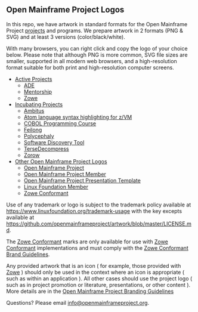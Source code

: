 ## Open Mainframe Project Logos

In this repo, we have artwork in standard formats for the Open Mainframe Project [projects](https://www.openmainframeproject.org/projects/) and programs. We prepare artwork in 2 formats (PNG & SVG) and at least 3 versions (color/black/white).

With many browsers, you can right click and copy the logo of your choice below. Please note that although PNG is more common, SVG file sizes are smaller, supported in all modern web browsers, and a high-resolution format suitable for both print and high-resolution computer screens.

* [Active Projects](examples/active.md)
  * [ADE](examples/active.md#ade-logos)
  * [Mentorship](examples/active.md#mentorship-logos)
  * [Zowe](examples/active.md#zowe-logos)
* [Incubating Projects](examples/incubating.md)
  * [Ambitus](examples/incubating.md#ambitus-logos)
  * [Atom language syntax highlighting for z/VM](examples/incubating.md#atom-language-syntax-highlighting-for-zvm-logos)
  * [COBOL Programming Course](examples/incubating.md#cobol-programming-course-logos)
  * [Feilong](examples/incubating.md#feilong-logos)
  * [Polycephaly](examples/incubating.md#polycephaly-logos)
  * [Software Discovery Tool](examples/incubating.md#softwarediscoverytool-logos)
  * [TerseDecompress](examples/incubating.md#tersedecompress-logos)
  * [Zorow](examples/incubating.md#zorow-logos)
* [Other Open Mainframe Project Logos](examples/other.md)
  * [Open Mainframe Project](examples/other.md#open-mainframe-project-logos)
  * [Open Mainframe Project Member](examples/other.md#open-mainframe-project-member-logos)
  * [Open Mainframe Project Presentation Template](examples/other.md#open-mainframe-project-presentation-template)
  * [Linux Foundation Member](examples/other.md#linux-foundation-member-logos)
  * [Zowe Conformant](examples/other.md#zowe-conformant-logos)

Use of any trademark or logo is subject to the trademark policy available at https://www.linuxfoundation.org/trademark-usage with the key excepts available at https://github.com/openmainframeproject/artwork/blob/master/LICENSE.md.

The [Zowe Conformant](examples/other.md#zowe-conformant) marks are only available for use with [Zowe Conformant](https://www.openmainframeproject.org/projects/zowe/conformance) implementations and must comply with the [Zowe Conformant Brand Guidelines](https://www.openmainframeproject.org/projects/zowe/conformance/branding-guide).

Any provided artwork that is an icon ( for example, those provided with [Zowe](examples/active.md#zowe-logos) ) should only be used in the context where an icon is appropriate ( such as within an application ). All other cases should use the project logo ( such as in project promotion or literature, presentations, or other content ). More details are in the [Open Mainframe Project Branding Guidelines](https://www.openmainframeproject.org/branding-guidelines)

Questions? Please email [info@openmainframeproject.org](mailto:info@openmainframeproject.org).
